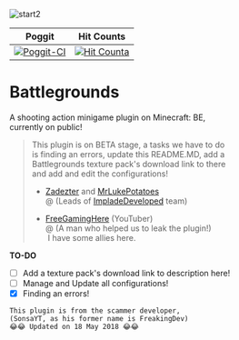 ![start2](https://cdn.discordapp.com/attachments/442624759985864714/446289257401679873/Logopit_1526473660806.png)


| Poggit | Hit Counts |
| :---: | :---: | 
[![Poggit-CI](https://poggit.pmmp.io/ci.badge/ImpladeDeveloped/Battlegrounds/Battlegrounds/BG)](https://poggit.pmmp.io/ci/ImpladeDeveloped/Battegrounds) | [![Hit Counta](http://hits.dwyl.io/ImpladeDeveloped/Battlegrounds.svg)](http://hits.dwyl.io/ImpladeDeveloped/Battlegrounds)


# Battlegrounds
A shooting action minigame plugin on Minecraft: BE,<br>
currently on public!

> This plugin is on BETA stage, a tasks we have to do<br>
> is finding an errors, update this README.MD, add a<br>
> Battlegrounds texture pack's download link to there<br>
> and add and edit the configurations!
>
> - [Zadezter](http://github.com/Zadezter) and [MrLukePotatoes](http://github.com/MrLukePotatoes)<br>
> @ (Leads of [ImpladeDeveloped](http://github.com/ImpladeDeveloped) team)<br>
> 
> - [FreeGamingHere](http://github.com/FreeGamingHere) (YouTuber)<br>
> @ (A man who helped us to leak the plugin!)<br>
>  I have some allies here.

**TO-DO**
- [ ] Add a texture pack's download link to description here!
- [ ] Manage and Update all configurations!
- [x] Finding an errors!

```
This plugin is from the scammer developer,
(SonsaYT, as his former name is FreakingDev)
😂😂 Updated on 18 May 2018 😂😂
```
